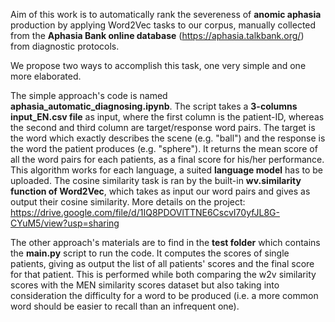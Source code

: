 Aim of this work is to automatically rank the severeness of **anomic aphasia** production by applying Word2Vec tasks to our corpus, manually collected from the **Aphasia Bank online database** (https://aphasia.talkbank.org/) from diagnostic protocols. 

We propose two ways to accomplish this task, one very simple and one more elaborated. 

The simple approach's code is named **aphasia_automatic_diagnosing.ipynb**. The script takes a **3-columns input_EN.csv file** as input, where the first column is the patient-ID, whereas the second and third column are target/response word pairs. The target is the word which exactly describes the scene (e.g. "ball") and the response is the word the patient produces (e.g. "sphere"). It returns the mean score of all the word pairs for each patients, as a final score for his/her performance. This algorithm works for each language, a suited **language model** has to be uploaded. The cosine similarity task is ran by the built-in **wv.similarity function of Word2Vec**, which takes as input our word pairs and gives as output their cosine similarity. More details on the project: https://drive.google.com/file/d/1IQ8PDOVlTTNE6CscvI70yfJL8G-CYuM5/view?usp=sharing

The other approach's materials are to find in the **test folder** which contains the **main.py** script to run the code. It computes the scores of single patients, giving as output the list of all patients' scores and the final score for that patient. This is performed while both comparing the w2v similarity scores with the MEN similarity scores dataset but also taking into consideration the difficulty for a word to be produced (i.e. a more common word should be easier to recall than an infrequent one).
